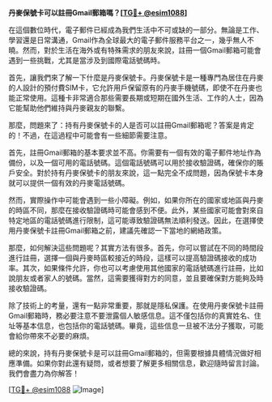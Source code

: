 **丹麥保號卡可以註冊Gmail郵箱嗎？[[TG💪+ @esim1088](https://t.me/s/esim1088)]**

在這個數位時代，電子郵件已經成為我們生活中不可或缺的一部分。無論是工作、學習還是日常溝通，Gmail作為全球最大的電子郵件服務平台之一，幾乎無人不曉。然而，對於生活在海外或有特殊需求的朋友來說，註冊一個Gmail郵箱可能會遇到一些挑戰，尤其是當涉及到國際電話號碼時。

首先，讓我們來了解一下什麼是丹麥保號卡。丹麥保號卡是一種專門為居住在丹麥的人設計的預付費SIM卡，它允許用戶保留原有的丹麥手機號碼，即使不在丹麥也能正常使用。這種卡非常適合那些需要長期或短期在國外生活、工作的人士，因為它能幫助他們維持與丹麥親友的聯繫。

那麼，問題來了：持有丹麥保號卡的人是否可以註冊Gmail郵箱呢？答案是肯定的！不過，在這過程中可能會有一些細節需要注意。

首先，註冊Gmail郵箱的基本要求並不高。你需要有一個有效的電子郵件地址作為備份，以及一個可用的電話號碼。這個電話號碼可以用於接收驗證碼，確保你的賬戶安全。對於持有丹麥保號卡的朋友來說，這一點完全不成問題，因為保號卡本身就可以提供一個有效的丹麥電話號碼。

然而，實際操作中可能會遇到一些小障礙。例如，如果你所在的國家或地區與丹麥的時區不同，那麼在接收驗證碼時可能會感到不便。此外，某些國家可能會對來自特定地區的電話號碼進行限制，這可能導致驗證碼無法順利發送。因此，在選擇使用丹麥保號卡註冊Gmail郵箱之前，建議先確認一下當地的網絡政策。

那麼，如何解決這些問題呢？其實方法有很多。首先，你可以嘗試在不同的時間段進行註冊，選擇一個與丹麥時區較接近的時段，這樣可以提高驗證碼接收的成功率。其次，如果條件允許，你也可以考慮使用其他國家的電話號碼進行註冊，比如說朋友或者家人的號碼。當然，這需要獲得對方的同意，並且要確保對方能夠及時接收驗證碼。

除了技術上的考量，還有一點非常重要，那就是隱私保護。在使用丹麥保號卡註冊Gmail郵箱時，務必要注意不要泄露個人敏感信息。這不僅包括你的真實姓名、住址等基本信息，也包括你的電話號碼。畢竟，這些信息一旦被不法分子獲取，可能會給你帶來不必要的麻煩。

總的來說，持有丹麥保號卡是可以註冊Gmail郵箱的，但需要根據具體情況做好相應準備。如果你對此還有疑問，或者想要了解更多相關信息，歡迎隨時留言討論。我們會盡力為你解答！

[[TG💪+ @esim1088](https://t.me/s/esim1088) ![Image](https://i.postimg.cc/4NQfJmqS/Snipaste-2025-05-13-00-14-12.png)]
